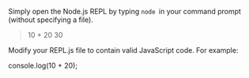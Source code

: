  <!-- If you want to use the REPL: -->

Simply open the Node.js REPL by typing `node `in your command prompt (without specifying a file).

> 10 + 20
30
<!-- If you want to execute a script: -->

Modify your REPL.js file to contain valid JavaScript code. For example:

console.log(10 + 20);


